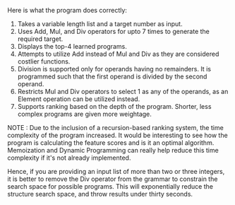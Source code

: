 Here is what the program does correctly:
1. Takes a variable length list and a target number as input.
2. Uses Add, Mul, and Div operators for upto 7 times to generate the required target.
3. Displays the top-4 learned programs.
4. Attempts to utilize Add instead of Mul and Div as they are considered costlier functions.
5. Division is supported only for operands having no remainders. It is programmed such that the first operand is divided by the second operand.
6. Restricts Mul and Div operators to select 1 as any of the operands, as an Element operation can be utilized instead. 
7. Supports ranking based on the depth of the program. Shorter, less complex programs are given more weightage.

NOTE : Due to the inclusion of a recursion-based ranking system, the time complexity of the program increased. It would be interesting to see how the program is calculating the feature scores and is it an optimal algorithm. Memoization and Dynamic Programming can really help reduce this time complexity if it's not already implemented.

Hence, if you are providing an input list of more than two or three integers, it is better to remove the Div operator from the grammar to constrain the search space for possible programs. This will exponentially reduce the structure search space, and throw results under thirty seconds.

